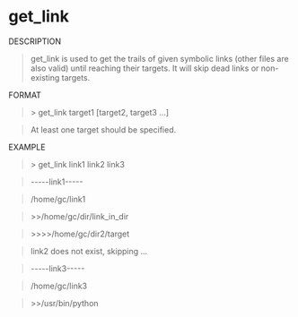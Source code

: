 get_link
========

DESCRIPTION

>get_link is used to get the trails of given symbolic links (other files are also valid) until reaching their targets.
It will skip dead links or non-existing targets.

FORMAT

>\> get_link target1 [target2, target3 ...]

>At least one target should be specified.

EXAMPLE

>\> get_link link1 link2 link3

>-----link1-----

>/home/gc/link1

>\>\>/home/gc/dir/link\_in\_dir

>\>\>\>\>/home/gc/dir2/target

>link2 does not exist, skipping ...

>-----link3-----

>/home/gc/link3

>\>\>/usr/bin/python
